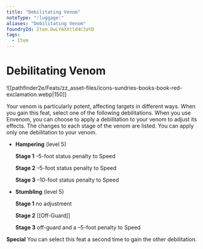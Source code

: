 ```yaml
---
title: "Debilitating Venom"
noteType: ":luggage:"
aliases: "Debilitating Venom"
foundryId: Item.8wLYAXXtld4C3aYD
tags:
  - Item
---
```


# Debilitating Venom
![[pathfinder2e/Feats/zz_asset-files/icons-sundries-books-book-red-exclamation.webp|150]]

Your venom is particularly potent, affecting targets in different ways. When you gain this feat, select one of the following debilitations. When you use Envenom, you can choose to apply a debilitation to your venom to adjust its effects. The changes to each stage of the venom are listed. You can apply only one debilitation to your venom.

*   **Hampering** (level 5)
    
    **Stage 1** –5-foot status penalty to Speed
    
    **Stage 2** –5-foot status penalty to Speed
    
    **Stage 3** –10-foot status penalty to Speed
    
*   **Stumbling** (level 5)
    
    **Stage 1** no adjustment
    
    **Stage 2** [[Off-Guard]]
    
    **Stage 3** off-guard and a –5-foot penalty to Speed
    

**Special** You can select this feat a second time to gain the other debilitation.
